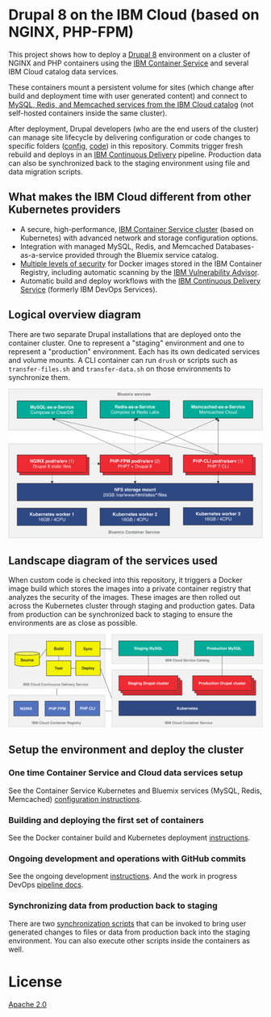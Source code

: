 # Drupal 8 on the IBM Cloud (based on NGINX, PHP-FPM)
This project shows how to deploy a [Drupal 8](https://www.drupal.org/docs/8/) environment on a cluster of NGINX and PHP containers using the [IBM Container Service](https://www.ibm.com/cloud-computing/bluemix/containers) and several IBM Cloud catalog data services.

These containers mount a persistent volume for sites (which change after build and deployment time with user generated content) and connect to [MySQL, Redis, and Memcached services from the IBM Cloud catalog](https://console.bluemix.net/catalog/?env_id=ibm%3Ayp%3Aus-south&category=data) (not self-hosted containers inside the same cluster).

After deployment, Drupal developers (who are the end users of the cluster) can manage site lifecycle by delivering configuration or code changes to specific folders ([config](/tree/master/config), [code](/tree/master/code)) in this repository. Commits trigger fresh rebuild and deploys in an [IBM Continuous Delivery](https://console.bluemix.net/catalog/services/continuous-delivery/?taxonomyNavigation=services&cm_mc_uid=36647820015315082453960&cm_mc_sid_50200000=1509381998&env_id=ibm%3Ayp%3Aus-south) pipeline. Production data can also be synchronized back to the staging environment using file and data migration scripts.

## What makes the IBM Cloud different from other Kubernetes providers
- A secure, high-performance, [IBM Container Service cluster](https://console.bluemix.net/docs/containers/cs_planning.html#cs_planning) (based on Kubernetes) with advanced network and storage configuration options.
- Integration with managed MySQL, Redis, and Memcached Databases-as-a-service provided through the Bluemix service catalog.
- [Multiple levels of security](https://console.bluemix.net/docs/containers/cs_security.html#cs_security) for Docker images stored in the IBM Container Registry, including automatic scanning by the [IBM Vulnerability Advisor](https://www.ibm.com/blogs/bluemix/2017/03/assessing-security-risk-containers-vulnerability-advisor/).
- Automatic build and deploy workflows with the [IBM Continuous Delivery Service](https://console.bluemix.net/catalog/services/continuous-delivery/?taxonomyNavigation=services&cm_mc_uid=36647820015315082453960&cm_mc_sid_50200000=1509381998&env_id=ibm%3Ayp%3Aus-south) (formerly IBM DevOps Services).

## Logical overview diagram
There are two separate Drupal installations that are deployed onto the container cluster. One to represent a "staging" environment and one to represent a "production" environment. Each has its own dedicated services and volume mounts. A CLI container can run `drush` or scripts such as `transfer-files.sh` and `transfer-data.sh` on those environments to synchronize them.

![](docs/img/architecture.png)

## Landscape diagram of the services used
When custom code is checked into this repository, it triggers a Docker image build which stores the images into a private container registry that analyzes the security of the images. These images are then rolled out across the Kubernetes cluster through staging and production gates. Data from production can be synchronized back to staging to ensure the environments are as close as possible.

![](docs/img/links.png)

## Setup the environment and deploy the cluster

### One time Container Service and Cloud data services setup
See the Container Service Kubernetes and Bluemix services (MySQL, Redis, Memcached) [configuration instructions](docs/INITIAL-SETUP.md).

### Building and deploying the first set of containers
See the Docker container build and Kubernetes deployment [instructions](docs/DEPLOY-CONTAINERS.md).

### Ongoing development and operations with GitHub commits
See the ongoing development [instructions](docs/ONGOING-DEVELOPMENT.md). And the work in progress DevOps [pipeline docs](docs/PIPELINE-SETUP.md).

### Synchronizing data from production back to staging
There are two [synchronization scripts](docs/SYNCHRONIZING-DATA.md) that can be invoked to bring user generated changes to files or data from production back into the staging environment. You can also execute other scripts inside the containers as well.

# License

[Apache 2.0](LICENSE.txt)
